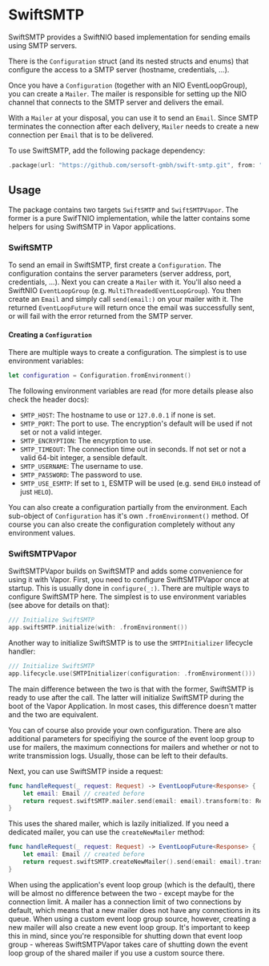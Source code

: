 # SwiftSMTP

SwiftSMTP provides a SwiftNIO based implementation for sending emails using SMTP servers.

There is the `Configuration` struct (and its nested structs and enums) that configure the access to a SMTP server (hostname, credentials, ...).

Once you have a `Configuration` (together with an NIO EventLoopGroup), you can create a `Mailer`. The mailer is responsible for setting up the NIO channel that connects to the SMTP server and delivers the email.

With a `Mailer` at your disposal, you can use it to send an `Email`. Since SMTP terminates the connection after each delivery, `Mailer` needs to create a new connection per `Email` that is to be delivered.

To use SwiftSMTP, add the following package dependency:
```swift
.package(url: "https://github.com/sersoft-gmbh/swift-smtp.git", from: "2.0.0")
```

## Usage

The package contains two targets `SwiftSMTP` and `SwiftSMTPVapor`. The former is a pure SwifTNIO implementation, while the latter contains some helpers for using SwiftSMTP in Vapor applications.

### SwiftSMTP

To send an email in SwiftSMTP, first create a `Configuration`. The configuration contains the server parameters (server address, port, credentials, ...).
Next you can create a `Mailer` with it. You'll also need a SwiftNIO `EventLoopGroup` (e.g. `MultiThreadedEventLoopGroup`).
You then create an `Email` and simply call `send(email:)` on your mailer with it. The returned `EventLoopFuture` will return once the email was successfully sent, or will fail with the error returned from the SMTP server.

#### Creating a `Configuration`

There are multiple ways to create a configuration. The simplest is to use environment variables:

```swift
let configuration = Configuration.fromEnvironment()
```

The following environment variables are read (for more details please also check the header docs):

- `SMTP_HOST`: The hostname to use or `127.0.0.1` if none is set.
- `SMTP_PORT`: The port to use. The encryption's default will be used if not set or not a valid integer.
- `SMTP_ENCRYPTION`: The encyrption to use.
- `SMTP_TIMEOUT`: The connection time out in seconds. If not set or not a valid 64-bit integer, a sensible default.
- `SMTP_USERNAME`: The username to use.
- `SMTP_PASSWORD`: The password to use.
- `SMTP_USE_ESMTP`: If set to `1`, ESMTP will be used (e.g. send `EHLO` instead of just `HELO`).

You can also create a configuration partially from the environment. Each sub-object of `Configuration` has it's own `.fromEnvironment()` method. Of course you can also create the configuration completely without any environment values.


### SwiftSMTPVapor

SwiftSMTPVapor builds on SwiftSMTP and adds some convenience for using it with Vapor. First, you need to configure SwiftSMTPVapor once at startup. This is usually done in `configure(_:)`. There are multiple ways to configure SwiftSMTP here. The simplest is to use environment variables (see above for details on that):

```swift
/// Initialize SwiftSMTP
app.swiftSMTP.initialize(with: .fromEnvironment())
```

Another way to initialize SwiftSMTP is to use the `SMTPInitializer` lifecycle handler:

```swift
/// Initialize SwiftSMTP
app.lifecycle.use(SMTPInitializer(configuration: .fromEnvironment()))
```

The main difference between the two is that with the former, SwiftSMTP is ready to use after the call. The latter will initialize SwiftSMTP during the boot of the Vapor Application. In most cases, this difference doesn't matter and the two are equivalent.

You can of course also provide your own configuration. There are also additional parameters for specifiying the source of the event loop group to use for mailers, the maximum connections for mailers and whether or not to write transmission logs. Usually, those can be left to their defaults.

Next, you can use SwiftSMTP inside a request:

```swift
func handleRequest(_ request: Request) -> EventLoopFuture<Response> {
    let email: Email // created before
    return request.swiftSMTP.mailer.send(email: email).transform(to: Response())
}
```

This uses the shared mailer, which is lazily initialized. If you need a dedicated mailer, you can use the `createNewMailer` method:

```swift
func handleRequest(_ request: Request) -> EventLoopFuture<Response> {
    let email: Email // created before
    return request.swiftSMTP.createNewMailer().send(email: email).transform(to: Response())
}
```

When using the application's event loop group (which is the default), there will be almost no difference between the two - except maybe for the connection limit. A mailer has a connection limit of two connections by default, which means that a new mailer does not have any connections in its queue.
When using a custom event loop group source, however, creating a new mailer will also create a new event loop group. It's important to keep this in mind, since you're responsible for shutting down that event loop group - whereas SwiftSMTPVapor takes care of shutting down the event loop group of the shared mailer if you use a custom source there.
